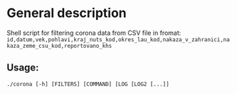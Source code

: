 # General description
Shell script for filtering corona data from CSV file in fromat:
`id,datum,vek,pohlavi,kraj_nuts_kod,okres_lau_kod,nakaza_v_zahranici,nakaza_zeme_csu_kod,reportovano_khs`

## Usage:
`./corona [-h] [FILTERS] [COMMAND] [LOG [LOG2 [...]]`
